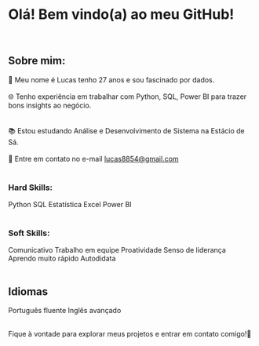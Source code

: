 # Olá! Bem vindo(a) ao meu GitHub!
<br>

## Sobre mim:
🎲 Meu nome é Lucas tenho 27 anos e sou fascinado por dados.
<br>
<br>
🌐 Tenho experiência em trabalhar com Python, SQL, Power BI para trazer bons insights ao negócio. <br>
<br>
<br>
📚 Estou estudando Análise e Desenvolvimento de Sistema na Estácio de Sá.
<br>
<br>
📧 Entre em contato no e-mail lucas8854@gmail.com <br>
<br>

### Hard Skills:

Python
SQL
Estatística
Excel
Power BI
<br>
<br>

### Soft Skills:

Comunicativo
Trabalho em equipe
Proatividade
Senso de liderança
Aprendo muito rápido
Autodidata
<br>
<br>

## Idiomas
Português fluente
Inglês avançado
<br>

<br>
Fique à vontade para explorar meus projetos e entrar em contato comigo!🫡
